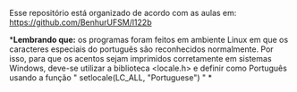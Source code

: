 Esse repositório está organizado de acordo com as aulas em: https://github.com/BenhurUFSM/l122b



***Lembrando que:** os programas foram feitos em ambiente Linux em que os caracteres especiais do português são reconhecidos normalmente. Por isso, para que os acentos sejam imprimidos corretamente em sistemas Windows, deve-se utilizar a biblioteca <locale.h> e definir como Português usando a função "  setlocale(LC_ALL, "Portuguese")  " *

